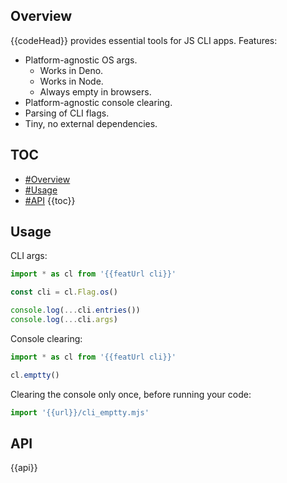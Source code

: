 ## Overview

{{codeHead}} provides essential tools for JS CLI apps. Features:

  * Platform-agnostic OS args.
    * Works in Deno.
    * Works in Node.
    * Always empty in browsers.
  * Platform-agnostic console clearing.
  * Parsing of CLI flags.
  * Tiny, no external dependencies.

## TOC

* [#Overview](#overview)
* [#Usage](#usage)
* [#API](#api)
{{toc}}

## Usage

CLI args:

```js
import * as cl from '{{featUrl cli}}'

const cli = cl.Flag.os()

console.log(...cli.entries())
console.log(...cli.args)
```

Console clearing:

```js
import * as cl from '{{featUrl cli}}'

cl.emptty()
```

Clearing the console only once, before running your code:

```js
import '{{url}}/cli_emptty.mjs'
```

## API

{{api}}
